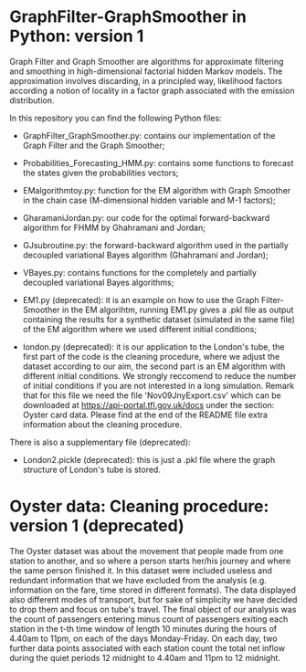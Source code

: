 # GraphFilter-GraphSmoother in Python: version 1
Graph Filter and Graph Smoother are algorithms for approximate filtering and smoothing in high-dimensional factorial hidden Markov models. The approximation involves discarding, in a principled way, likelihood factors according a notion of locality in a factor graph associated with the emission distribution.

In this repository you can find the following Python files:

- GraphFilter_GraphSmoother.py: contains our implementation of the Graph Filter and the Graph Smoother;

- Probabilities_Forecasting_HMM.py: contains some functions to forecast the states given the probabilities vectors;

- EMalgorithmtoy.py: function for the EM algorithm with Graph Smoother in the chain case (M-dimensional hidden variable and M-1 factors);

- GharamaniJordan.py: our code for the optimal forward-backward algorithm for FHMM by Ghahramani and Jordan;

- GJsubroutine.py: the forward-backward algorithm used in the partially decoupled variational Bayes algorithm (Ghahramani and Jordan);

- VBayes.py: contains functions for the completely and partially decoupled variational Bayes algorithms;

- EM1.py (deprecated): it is an example on how to use the Graph Filter-Smoother in the EM algorihtm, running EM1.py gives a .pkl file as output containing the results for a synthetic dataset (simulated in the same file) of the EM algorithm where we used different initial conditions;

- london.py (deprecated): it is our application to the London's tube, the first part of the code is the cleaning procedure, where we adjust the dataset according to our aim, the second part is an EM algorithm with different initial conditions. We strongly reccomend to reduce the number of initial conditions if you are not interested in a long simulation. Remark that for this file we need the file 'Nov09JnyExport.csv' which can be downloaded at https://api-portal.tfl.gov.uk/docs under the section: Oyster card data. Please find at the end of the README file extra information about the cleaning procedure.

There is also a supplementary file (deprecated):

- London2.pickle (deprecated): this is just a .pkl file where the graph structure of London's tube is stored.

# Oyster data: Cleaning procedure: version 1 (deprecated)
The Oyster dataset was about the movement that people made from one station to another, and so where a person starts her/his journey and where the same person finished it. In this dataset were included useless and redundant information that we have excluded from the analysis (e.g. information on the fare, time stored in different formats). The data displayed also different modes of transport, but for sake of simplicity we have decided to drop them and focus on tube's travel. The final object of our analysis was the count of passengers entering minus count of passengers exiting each station in the t-th time window of length 10 minutes during the hours of 4.40am to 11pm, on each of the days Monday-Friday. On each day, two further data points associated with each station count the total net inflow during the quiet periods 12 midnight to 4.40am and 11pm to 12 midnight.
